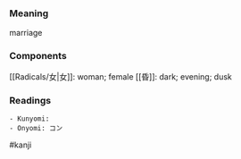 ### Meaning

marriage

### Components

[[Radicals/女|女]]: woman; female [[昏]]: dark; evening; dusk

### Readings

```
- Kunyomi: 
- Onyomi: コン
```

#kanji